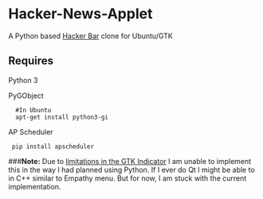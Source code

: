 Hacker-News-Applet
==================

A Python based [Hacker Bar][hacker-bar] clone for Ubuntu/GTK

Requires
-----

Python 3

PyGObject

      #In Ubuntu
      apt-get install python3-gi
     
AP Scheduler

     pip install apscheduler

[hacker-bar]: https://github.com/MohawkApps/Hacker-Bar
[hacker-news-api]: https://github.com/karan/HackerNewsAPI


###__Note:__ 
Due to [limitations in the GTK Indicator](http://askubuntu.com/questions/16431/putting-an-arbitrary-gtk-widget-into-an-appindicator-indicator) I am unable to implement this in the way I had planned using Python. If I ever do Qt I might be able to in C++ similar to Empathy menu. But for now, I am stuck with the current implementation. 
